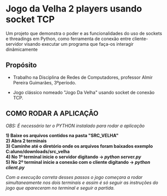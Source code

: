 # Jogo da Velha 2 players usando socket TCP

Um projeto  que demonstra o poder e as funcionalidades do uso de sockets e threadings em Python, como ferramenta de conexão entre cliente-servidor visando executar um programa que faça-os interagir dinâmicamente

## Propósito
* Trabalho na Disciplina de Redes de Computadores, professor Almir Pereira Guimarães, 3ºperíodo.

* Jogo clássico nomeado "Jogo Da Velha" usando socket de conexão TCP.

## COMO RODAR A APLICAÇÃO


*OBS: É necessário ter o PYTHON instalado para rodar a aplicação*

**1) Baixe os arquivos contidos na pasta "SRC_VELHA"  <br>
2) Abra 2 terminais  <br>
3) Caminhe até o diretório onde os arquivos foram baixados exemplo C:aluno/downloads/src_velha  <br>
4) No 1º terminal inicie o servidor digitando -> *python server.py*   <br>
5) No 2º terminal inicie a conexão com o cliente digitando -> *python client.py***  <br>

*Com a execução correta desses passos o jogo começara a rodar simultaneamente nos dois terminais e assim é só seguir as instruções do jogo que apareceram no terminal e seguir a partida.*


